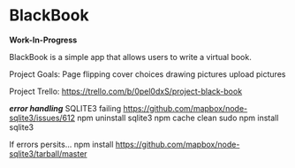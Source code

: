 # BlackBook
****Work-In-Progress****

BlackBook is a simple app that allows users to write a virtual book. 

Project Goals:
Page flipping 
cover choices
drawing pictures 
upload pictures

Project Trello:
https://trello.com/b/0pel0dxS/project-black-book

***error handling***
SQLITE3 failing
https://github.com/mapbox/node-sqlite3/issues/612
npm uninstall sqlite3
npm cache clean
sudo npm install sqlite3

If errors persits...
npm install https://github.com/mapbox/node-sqlite3/tarball/master
